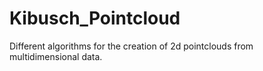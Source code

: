# Kibusch_Pointcloud
Different algorithms for the creation of 2d pointclouds from multidimensional data.
